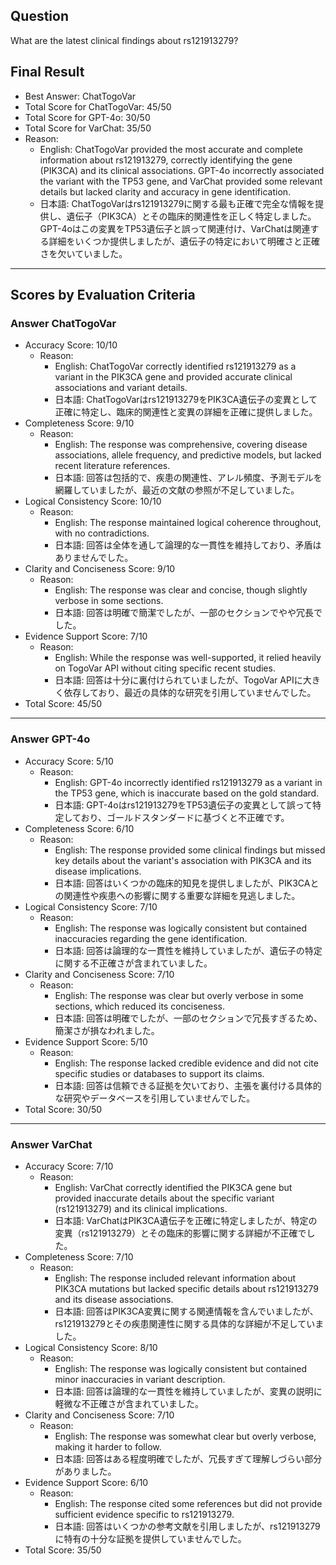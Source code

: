 ## Question

What are the latest clinical findings about rs121913279?

## Final Result

- Best Answer: ChatTogoVar
- Total Score for ChatTogoVar: 45/50
- Total Score for GPT-4o: 30/50
- Total Score for VarChat: 35/50
- Reason:
  - English: ChatTogoVar provided the most accurate and complete information about rs121913279, correctly identifying the gene (PIK3CA) and its clinical associations. GPT-4o incorrectly associated the variant with the TP53 gene, and VarChat provided some relevant details but lacked clarity and accuracy in gene identification.
  - 日本語: ChatTogoVarはrs121913279に関する最も正確で完全な情報を提供し、遺伝子（PIK3CA）とその臨床的関連性を正しく特定しました。GPT-4oはこの変異をTP53遺伝子と誤って関連付け、VarChatは関連する詳細をいくつか提供しましたが、遺伝子の特定において明確さと正確さを欠いていました。

---

## Scores by Evaluation Criteria

### Answer ChatTogoVar
- Accuracy Score: 10/10
  - Reason: 
    - English: ChatTogoVar correctly identified rs121913279 as a variant in the PIK3CA gene and provided accurate clinical associations and variant details.
    - 日本語: ChatTogoVarはrs121913279をPIK3CA遺伝子の変異として正確に特定し、臨床的関連性と変異の詳細を正確に提供しました。
- Completeness Score: 9/10
  - Reason: 
    - English: The response was comprehensive, covering disease associations, allele frequency, and predictive models, but lacked recent literature references.
    - 日本語: 回答は包括的で、疾患の関連性、アレル頻度、予測モデルを網羅していましたが、最近の文献の参照が不足していました。
- Logical Consistency Score: 10/10
  - Reason: 
    - English: The response maintained logical coherence throughout, with no contradictions.
    - 日本語: 回答は全体を通して論理的な一貫性を維持しており、矛盾はありませんでした。
- Clarity and Conciseness Score: 9/10
  - Reason: 
    - English: The response was clear and concise, though slightly verbose in some sections.
    - 日本語: 回答は明確で簡潔でしたが、一部のセクションでやや冗長でした。
- Evidence Support Score: 7/10
  - Reason: 
    - English: While the response was well-supported, it relied heavily on TogoVar API without citing specific recent studies.
    - 日本語: 回答は十分に裏付けられていましたが、TogoVar APIに大きく依存しており、最近の具体的な研究を引用していませんでした。
- Total Score: 45/50

---

### Answer GPT-4o
- Accuracy Score: 5/10
  - Reason: 
    - English: GPT-4o incorrectly identified rs121913279 as a variant in the TP53 gene, which is inaccurate based on the gold standard.
    - 日本語: GPT-4oはrs121913279をTP53遺伝子の変異として誤って特定しており、ゴールドスタンダードに基づくと不正確です。
- Completeness Score: 6/10
  - Reason: 
    - English: The response provided some clinical findings but missed key details about the variant's association with PIK3CA and its disease implications.
    - 日本語: 回答はいくつかの臨床的知見を提供しましたが、PIK3CAとの関連性や疾患への影響に関する重要な詳細を見逃しました。
- Logical Consistency Score: 7/10
  - Reason: 
    - English: The response was logically consistent but contained inaccuracies regarding the gene identification.
    - 日本語: 回答は論理的な一貫性を維持していましたが、遺伝子の特定に関する不正確さが含まれていました。
- Clarity and Conciseness Score: 7/10
  - Reason: 
    - English: The response was clear but overly verbose in some sections, which reduced its conciseness.
    - 日本語: 回答は明確でしたが、一部のセクションで冗長すぎるため、簡潔さが損なわれました。
- Evidence Support Score: 5/10
  - Reason: 
    - English: The response lacked credible evidence and did not cite specific studies or databases to support its claims.
    - 日本語: 回答は信頼できる証拠を欠いており、主張を裏付ける具体的な研究やデータベースを引用していませんでした。
- Total Score: 30/50

---

### Answer VarChat
- Accuracy Score: 7/10
  - Reason: 
    - English: VarChat correctly identified the PIK3CA gene but provided inaccurate details about the specific variant (rs121913279) and its clinical implications.
    - 日本語: VarChatはPIK3CA遺伝子を正確に特定しましたが、特定の変異（rs121913279）とその臨床的影響に関する詳細が不正確でした。
- Completeness Score: 7/10
  - Reason: 
    - English: The response included relevant information about PIK3CA mutations but lacked specific details about rs121913279 and its disease associations.
    - 日本語: 回答はPIK3CA変異に関する関連情報を含んでいましたが、rs121913279とその疾患関連性に関する具体的な詳細が不足していました。
- Logical Consistency Score: 8/10
  - Reason: 
    - English: The response was logically consistent but contained minor inaccuracies in variant description.
    - 日本語: 回答は論理的な一貫性を維持していましたが、変異の説明に軽微な不正確さが含まれていました。
- Clarity and Conciseness Score: 7/10
  - Reason: 
    - English: The response was somewhat clear but overly verbose, making it harder to follow.
    - 日本語: 回答はある程度明確でしたが、冗長すぎて理解しづらい部分がありました。
- Evidence Support Score: 6/10
  - Reason: 
    - English: The response cited some references but did not provide sufficient evidence specific to rs121913279.
    - 日本語: 回答はいくつかの参考文献を引用しましたが、rs121913279に特有の十分な証拠を提供していませんでした。
- Total Score: 35/50